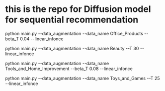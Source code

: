 # this is the repo for Diffusion model for sequential recommendation

python main.py --data_augmentation --data_name Office_Products --beta_T 0.04 --linear_infonce 

python main.py --data_augmentation --data_name Beauty --T 30 --linear_infonce 

python main.py --data_augmentation --data_name Tools_and_Home_Improvement --beta_T 0.08 --linear_infonce 

python main.py --data_augmentation --data_name Toys_and_Games --T 25 --linear_infonce 
